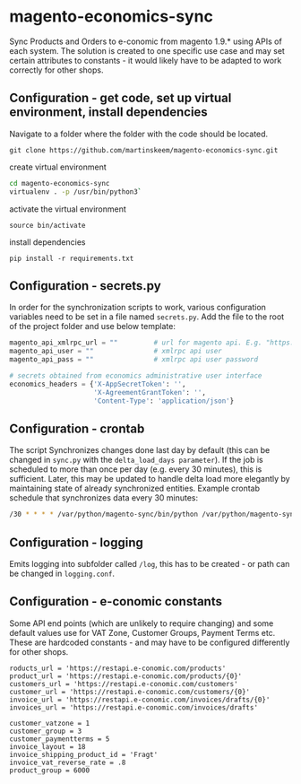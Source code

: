 # magento-economics-sync
Sync Products and Orders to e-conomic from magento 1.9.* using APIs of each system. The solution is created to one specific use case and may set certain attributes to constants - it would likely have to be adapted to work correctly for other shops.


## Configuration - get code, set up virtual environment, install dependencies
Navigate to a folder where the folder with the code should be located.

`git clone https://github.com/martinskeem/magento-economics-sync.git`

create virtual environment

```bash
cd magento-economics-sync
virtualenv . -p /usr/bin/python3`
```

activate the virtual environment

`source bin/activate`

install dependencies

`pip install -r requirements.txt`


## Configuration - secrets.py
In order for the synchronization scripts to work, various configuration variables need to be set in a file named `secrets.py`. Add the file to the root of the project folder and use below template:

```python
magento_api_xmlrpc_url = ""         # url for magento api. E.g. "https://host/index.php/api/xmlrpc?type=xmlrpc"
magento_api_user = ""               # xmlrpc api user
magento_api_pass = ""               # xmlrpc api user password

# secrets obtained from economics administrative user interface
economics_headers = {'X-AppSecretToken': '',
                     'X-AgreementGrantToken': '',
                     'Content-Type': 'application/json'}
```


## Configuration - crontab
The script Synchronizes changes done last day by default (this can be changed in `sync.py` with the `delta_load_days parameter`). If the job is scheduled to more than once per day (e.g. every 30 minutes), this is sufficient. Later, this may be updated to handle delta load more elegantly by maintaining state of already synchronized entities. Example crontab schedule that synchronizes data every 30 minutes:

```bash
/30 * * * * /var/python/magento-sync/bin/python /var/python/magento-sync/sync.py
```


## Configuration - logging
Emits logging into subfolder called `/log`, this has to be created - or path can be changed in `logging.conf`.


## Configuration - e-conomic constants
Some API end points (which are unlikely to require changing) and some default values use for VAT Zone, Customer Groups, Payment Terms etc. These are hardcoded constants - and may have to be configured differently for other shops.


```phython
roducts_url = 'https://restapi.e-conomic.com/products'
product_url = 'https://restapi.e-conomic.com/products/{0}'
customers_url = 'https://restapi.e-conomic.com/customers'
customer_url = 'https://restapi.e-conomic.com/customers/{0}'
invoice_url = 'https://restapi.e-conomic.com/invoices/drafts/{0}'
invoices_url = 'https://restapi.e-conomic.com/invoices/drafts'

customer_vatzone = 1
customer_group = 3
customer_paymentterms = 5
invoice_layout = 18
invoice_shipping_product_id = 'Fragt'
invoice_vat_reverse_rate = .8
product_group = 6000
```
